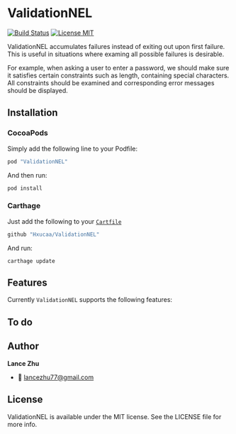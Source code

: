 # ValidationNEL

[![Build Status](https://travis-ci.org/Hxucaa/ValidationNEL.svg?branch=master)](https://travis-ci.org/Hxucaa/ValidationNEL)
[![License MIT](https://img.shields.io/badge/license-MIT-blue.svg?style=flat-square)](https://github.com/Hxucaa/ValidationNEL/blob/master/LICENSE)

ValidationNEL accumulates failures instead of exiting out upon first failure. This is useful in situations where examing all possible failures is desirable. 

For example, when asking a user to enter a password, we should make sure it satisfies certain constraints such as length, containing special characters. All constraints should be examined and corresponding error messages should be displayed.

## Installation

### CocoaPods

Simply add the following line to your Podfile:

```ruby
pod "ValidationNEL"
```

And then run:

```console
pod install
```

### Carthage

Just add the following to your [`Cartfile`](https://github.com/Carthage/Carthage/blob/master/Documentation/Artifacts.md#cartfile)

```swift
github "Hxucaa/ValidationNEL"
```

And run:

```console
carthage update
```

## Features

Currently `ValidationNEL` supports the following features:

## To do


## Author

__Lance Zhu__ 

- :email: lancezhu77@gmail.com

## License

ValidationNEL is available under the MIT license. See the LICENSE file for more info.

